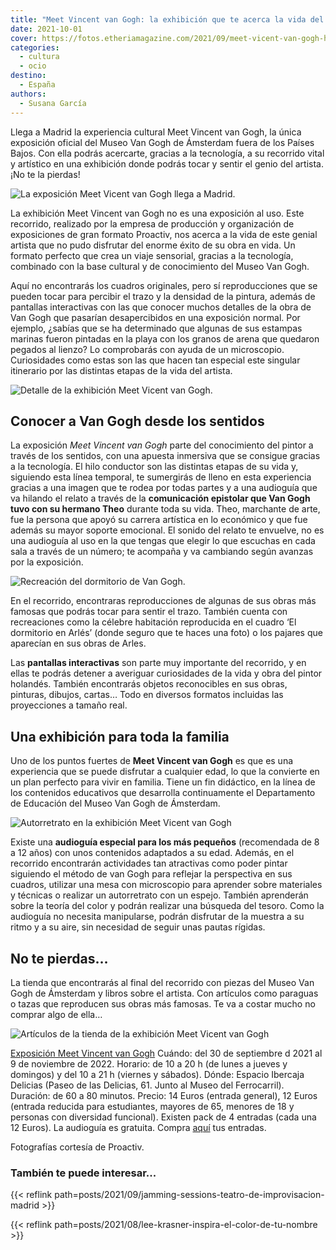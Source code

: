 ```yaml
---
title: "Meet Vincent van Gogh: la exhibición que te acerca la vida del genial pintor en Madrid"
date: 2021-10-01
cover: https://fotos.etheriamagazine.com/2021/09/meet-vicent-van-gogh-habitacion.jpg
categories: 
  - cultura
  - ocio
destino: 
  - España
authors: 
  - Susana García
---
```


Llega a Madrid la experiencia cultural Meet Vincent van Gogh, la única exposición oficial del Museo Van Gogh de Ámsterdam fuera de los Países Bajos. Con ella podrás acercarte, gracias a la tecnología, a su recorrido vital y artístico en una exhibición donde podrás tocar y sentir el genio del artista. ¡No te la pierdas!

![La exposición Meet Vicent van Gogh llega a Madrid.](https://fotos.etheriamagazine.com/2021/09/Meet-Vincent-van-Gogh-arcos.jpg "La exposición Meet Vincent van Gogh llega a Madrid. © Carolien Sikkenk/Meet Vincent van Gogh Experience")

La exhibición Meet Vincent van Gogh no es una exposición al uso. Este recorrido, 
realizado por la empresa de producción y organización de exposiciones de gran formato 
Proactiv, nos acerca a la vida de este genial artista que no pudo disfrutar del enorme 
éxito de su obra en vida. Un formato perfecto que crea un viaje sensorial, gracias a la 
tecnología, combinado con la base cultural y de conocimiento del Museo Van Gogh. 

Aquí no encontrarás los cuadros originales, pero sí reproducciones que se pueden tocar 
para percibir el trazo y la densidad de la pintura, además de pantallas interactivas con 
las que conocer muchos detalles de la obra de Van Gogh que pasarían desapercibidos en 
una exposición normal. Por ejemplo, ¿sabías que se ha determinado que algunas de sus 
estampas marinas fueron pintadas en la playa con los granos de arena que quedaron 
pegados al lienzo? Lo comprobarás con ayuda de un microscopio. Curiosidades como estas 
son las que hacen tan especial este singular itinerario por las distintas etapas de la 
vida del artista. 

![Detalle de la exhibición Meet Vicent van Gogh.](https://fotos.etheriamagazine.com/2021/09/meet-vicent-van-gogh-collage.jpg "Detalle de la exhibición Meet Vincent van Gogh. © SG")

## Conocer a Van Gogh desde los sentidos

La exposición _Meet Vincent van Gogh_ parte del conocimiento del pintor a través de los 
sentidos, con una apuesta inmersiva que se consigue gracias a la tecnología. El hilo 
conductor son las distintas etapas de su vida y, siguiendo esta línea temporal, te 
sumergirás de lleno en esta experiencia gracias a una imagen que te rodea por todas 
partes y a una audioguía que va hilando el relato a través de la **comunicación 
epistolar que Van Gogh tuvo con su hermano Theo** durante toda su vida. Theo, marchante 
de arte, fue la persona que apoyó su carrera artística en lo económico y que fue además 
su mayor soporte emocional. El sonido del relato te envuelve, no es una audioguía al uso 
en la que tengas que elegir lo que escuchas en cada sala a través de un número; te 
acompaña y va cambiando según avanzas por la exposición. 

![Recreación del dormitorio de Van Gogh.](https://fotos.etheriamagazine.com/2021/09/meet-vicent-van-gogh-habitacion.jpg "Recreación del dormitorio de Van Gogh.")

En el recorrido, encontraras reproducciones de algunas de sus obras más famosas que 
podrás tocar para sentir el trazo. También cuenta con recreaciones como la célebre 
habitación reproducida en el cuadro ‘El dormitorio en Arlés’ (donde seguro que te haces 
una foto) o los pajares que aparecían en sus obras de Arles. 

Las **pantallas interactivas** son parte muy importante del recorrido, y en ellas te 
podrás detener a averiguar curiosidades de la vida y obra del pintor holandés. También 
encontrarás objetos reconocibles en sus obras, pinturas, dibujos, cartas… Todo en 
diversos formatos incluidas las proyecciones a tamaño real. 

## Una exhibición para toda la familia

Uno de los puntos fuertes de **Meet Vincent van Gogh** es que es una experiencia que se 
puede disfrutar a cualquier edad, lo que la convierte en un plan perfecto para vivir en 
familia. Tiene un fin didáctico, en la línea de los contenidos educativos que desarrolla 
continuamente el Departamento de Educación del Museo Van Gogh de Ámsterdam. 

![Autorretrato en la exhibición Meet Vicent van Gogh](https://fotos.etheriamagazine.com/2021/09/meet-vicent-van-gogh-autorretrato.jpg "Autorretrato en la exhibición Meet Vincent van Gogh.")

Existe una **audioguía especial para los más pequeños** (recomendada de 8 a 12 años) con 
unos contenidos adaptados a su edad. Además, en el recorrido encontrarán actividades tan 
atractivas como poder pintar siguiendo el método de van Gogh para reflejar la 
perspectiva en sus cuadros, utilizar una mesa con microscopio para aprender sobre 
materiales y técnicas o realizar un autorretrato con un espejo. También aprenderán sobre 
la teoría del color y podrán realizar una búsqueda del tesoro. Como la audioguía no 
necesita manipularse, podrán disfrutar de la muestra a su ritmo y a su aire, sin 
necesidad de seguir unas pautas rígidas. 

## No te pierdas…

La tienda que encontrarás al final del recorrido con piezas del Museo Van Gogh de 
Ámsterdam y libros sobre el artista. Con artículos como paraguas o tazas que reproducen 
sus obras más famosas. Te va a costar mucho no comprar algo de ella… 

![Artículos de la tienda de la exhibición Meet Vicent van Gogh](https://fotos.etheriamagazine.com/2021/09/meet-vicent-van-gogh-tienda.jpg "Artículos de la tienda de la exhibición. © SG")

[Exposición Meet 
Vi](https://meetvincent.com/madrid/)[n](https://meetvincent.com/madrid/)[cent van 
Gogh](https://meetvincent.com/madrid/) Cuándo: del 30 de septiembre d 2021 al 9 de 
noviembre de 2022. Horario: de 10 a 20 h (de lunes a jueves y domingos) y del 10 a 21 h 
(viernes y sábados). Dónde: Espacio Ibercaja Delicias (Paseo de las Delicias, 61. Junto 
al Museo del Ferrocarril). Duración: de 60 a 80 minutos. Precio: 14 Euros (entrada 
general), 12 Euros (entrada reducida para estudiantes, mayores de 65, menores de 18 y 
personas con diversidad funcional). Existen pack de 4 entradas (cada una 12 Euros). La 
audioguía es gratuita. Compra 
[aquí](https://feverup.com/m/100122?thm=70&utm_source=partner&utm_medium=landing_vg&utm_campaign=100122_mad) 
tus entradas. 

Fotografías cortesía de Proactiv. 

### También te puede interesar...

{{< reflink path=posts/2021/09/jamming-sessions-teatro-de-improvisacion-madrid >}} 

{{< reflink path=posts/2021/08/lee-krasner-inspira-el-color-de-tu-nombre >}}
